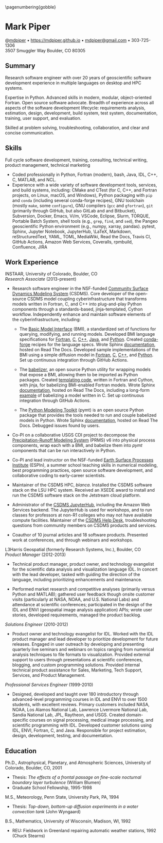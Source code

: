 <!-- A two-page resume -->

\pagenumbering{gobble}

# Mark Piper

@[mdpiper](https://github.com/mdpiper) &bull;
https://mdpiper.github.io &bull;
mdpiper@gmail.com &bull;
303-725-1306  
3507 Smuggler Way Boulder, CO 80305


## Summary

Research software engineer
with over 20 years of geoscientific software development experience
in multiple languages on desktop and HPC systems.

Expertise in Python.
Advanced skills in modern, modular, object-oriented Fortran.
Open source software advocate.
Breadth of experience across all aspects of the software development lifecycle:
requirements analysis, estimation, design, development, build system, test system,
documentation, training, user support, and evaluation.

Skilled at problem solving, troubleshooting, collaboration,
and clear and concise communication.


## Skills

Full cycle software development, training, consulting, technical writing,
product management, technical marketing

* Coded professionally in Python, Fortran (modern), bash, Java, IDL,
  C++, C, MATLAB, and NCL.
* Experience with a wide variety of software development tools, services, and
  build systems, including: CMake and CTest (for C, C++, and Fortran projects,
  on Linux, macOS, and Windows), Python packaging with `pip` and `conda`
  (including several conda-forge recipes), GNU toolchain (mostly `make`, some
  `configure`), GNU compilers (`gcc` and `gfortran`), `git` (primarily through
  GitHub, but also GitLab and and Bitbucket), Subversion, Docker, Emacs, Vi/m,
  VSCode, Eclipse, Slurm, TORQUE, Portable Batch System, shell tools (e.g.,
  `grep`, `find`, and `sed`),
  the Pangeo geoscientific Python environment (e.g., numpy, xarray, pandas).
  pytest, Sphinx, Jupyter Notebook, JupyterHub,
  \LaTeX, Markdown, reStructuredText, YAML, TOML, MediaWiki, Read the Docs,
  Travis CI, GitHub Actions, Amazon Web Services, Coveralls, rpmbuild,
  Confluence, JIRA


## Work Experience

INSTAAR, University of Colorado, Boulder, CO  
*Research Associate* (2013-present)

* Research software engineer in the NSF-funded [Community Surface Dynamics
  Modeling System](https://csdms.colorado.edu) (CSDMS). Core developer of the
  open-source CSDMS model coupling cyberinfrastructure that transforms models
  written in Fortran, C, and C++ into plug-and-play Python components through a
  standards-based, jinja-templated, Cython workflow. Independently enhance and
  maintain software elements of the cyberinfrastructure, including:

    * The [Basic Model Interface](https://github.com/csdms/bmi) (BMI), a
      standardized set of functions for querying, modifying, and running models.
      Developed BMI language specifications for
      [Fortran](https://github.com/csdms/bmi-fortran),
      [C](https://github.com/csdms/bmi-c),
      [C++](https://github.com/csdms/bmi-cxx),
      [Java](https://github.com/csdms/bmi-java), and
      [Python](https://github.com/csdms/bmi-python).
      Created [conda-forge](https://github.com/conda-forge?q=bmi&type=&language=) recipes
      for the language specs.
      Wrote Sphinx [documentation](https://bmi.readthedocs.io/), hosted on Read The Docs.
      Developed sample implementations of the BMI using a simple diffusion model in
      [Fortran](https://github.com/csdms/bmi-example-fortran),
      [C](https://github.com/csdms/bmi-example-c),
      [C++](https://github.com/csdms/bmi-example-cxx), and
      [Python](https://github.com/csdms/bmi-example-python).
      Set up continuous integration through GitHub Actions.

    * The [babelizer](https://github.com/csdms/babelizer/), an open source
      Python utility for wrapping models that expose a BMI, allowing them to be
      imported as Python packages.
      Created [templating code](https://github.com/csdms/babelizer/tree/develop/babelizer/data/%7B%7Bcookiecutter.package_name%7D%7D/%7B%7Bcookiecutter.package_name%7D%7D/lib),
      written in Fortran and Cython, with jinja, for babelizing BMI-enabled Fortran models.
      Wrote Sphinx [documentation](https://babelizer.readthedocs.io), hosted on Read The Docs, including a long-form [example](https://babelizer.readthedocs.io/en/latest/example.html) of babelizing a model written in C.
      Set up continuous integration through GitHub Actions.

    * The [Python Modeling Toolkit](https://github.com/csdms/pymt) (pymt) is an
      open source Python package that provides the tools needed to run and
      couple babelized models in Python.
      Wrote Sphinx [documentation](https://pymt.readthedocs.io), hosted on Read The Docs.
      Debugged issues found by users.

* Co-PI on a collaborative USGS CDI project to decompose 
  the [Precipitation-Runoff Modeling System](https://www.usgs.gov/software/precipitation-runoff-modeling-system-prms) (PRMS) v6
  into physical process components,
  wrap each with a BMI, and babelize them into *pymt* components
  that can be run interactively in Python.

* Co-PI and lead instructor on the NSF-funded
  [Earth Surface Processes Institute](https://github.com/csdms/espin) (ESPIn),
  a summer school teaching skills in numerical modeling, best programming practices,
  open source software development, and collaborative coding to early-career scientists.

* Maintainer of the CSDMS HPC, *blanca*.
  Installed the CSDMS software stack on the LSU HPC system.
  Received an XSEDE award to install and run the CSDMS software stack
  on the Jetstream cloud platform.

* Administrator of the [CSDMS JupyterHub](https://csdms.colorado.edu/wiki/JupyterHub),
  including the Amazon Web Services backend. The JupyterHub is used for workshops, and to run classes for professors at non-R1 colleges who may not have available compute facilities.
  Maintainer of the [CSDMS Help Desk](https://github.com/csdms/help-desk/),
  troubleshooting questions from community members on CSDMS products and services.

* Coauthor of 10 journal articles and 18 software products.
  Presented work at conferences, and through webinars and workshops.

L3Harris Geospatial (formerly Research Systems, Inc.), Boulder, CO  
*Product Manager* (2012-2013)

* Technical product manager, product owner, and technology evangelist for the
  scientific data analysis and visualization language IDL. In concert with the
  lead developer, tasked with guiding the direction of the language, including
  prioritizing enhancements and maintenance.

* Performed market research and competitive analyses (primarily versus Python
  and MATLAB); gathered user feedback though onsite customer visits
  (particularly at NASA, NOAA, and U.S. National Labs) and attendance at
  scientific conferences; participated in the design of the IDL and ENVI
  (geospatial image analysis application) APIs; wrote user stories, developed
  requirements, managed the product backlog.

*Solutions Engineer* (2010-2012)

* Product owner and technology evangelist for IDL. Worked with the IDL product
  manager and lead developer to prioritize development for future releases.
  Engaged in user outreach by developing and presenting quarterly live seminars
  and webinars on topics ranging from numerical analysis techniques to file
  formats to visualization. Provided external support to users through
  presentations at scientific conferences, blogging, and custom programming
  solutions. Provided internal technical product assistance for Sales,
  Marketing, Tech Support, Services, and Product Management.

*Professional Services Engineer* (1999-2010)

* Designed, developed and taught over 180 introductory through advanced-level
  programming courses in IDL and ENVI to over 1500 students, with excellent
  reviews. Primary customers included NASA, NOAA, Los Alamos National Lab,
  Lawrence Livermore National Lab, Sandia National Lab, JPL, Raytheon, and USGS.
  Created domain-specific courses on signal processing, medical image
  processing, and scientific programming with IDL. Developed customer solutions
  using IDL, ENVI, Fortran, C, and Java. Responsible for project estimation,
  design, development, testing, and documentation.


## Education

Ph.D., Astrophysical, Planetary, and Atmospheric Sciences, University of Colorado, Boulder, CO, 2001

* Thesis: _The effects of a frontal passage on fine-scale nocturnal boundary
  layer turbulence_ (William Blumen)
* Graduate School Fellowship, 1995-1998

M.S., Meteorology, Penn State, University Park, PA, 1994

* Thesis: _Top-down, bottom-up diffusion experiments in a water convection tank_ (John Wyngaard)

B.S., Mathematics, University of Wisconsin, Madison, WI, 1992

* REU: Fieldwork in Greenland repairing automatic weather stations, 1992 (Chuck Stearns)
